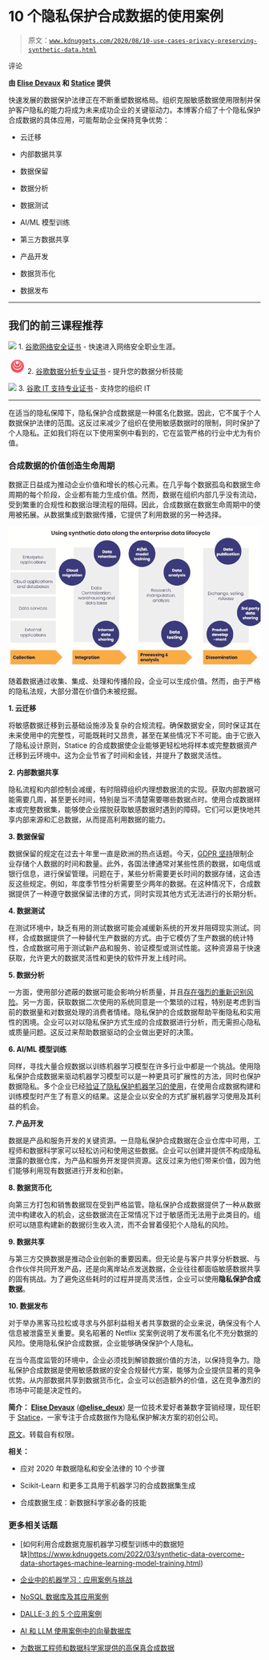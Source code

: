 # 10 个隐私保护合成数据的使用案例

> 原文：[`www.kdnuggets.com/2020/08/10-use-cases-privacy-preserving-synthetic-data.html`](https://www.kdnuggets.com/2020/08/10-use-cases-privacy-preserving-synthetic-data.html)

评论

**由 [Elise Devaux](https://medium.com/@Elise_Deux) 和 [Statice](http://www.statice.ai/) 提供**

快速发展的数据保护法律正在不断重塑数据格局。组织克服敏感数据使用限制并保护客户隐私的能力将成为未来成功企业的关键驱动力。本博客介绍了十个隐私保护合成数据的具体应用，可能帮助企业保持竞争优势：

+   云迁移

+   内部数据共享

+   数据保留

+   数据分析

+   数据测试

+   AI/ML 模型训练

+   第三方数据共享

+   产品开发

+   数据货币化

+   数据发布

* * *

## 我们的前三课程推荐

![](img/0244c01ba9267c002ef39d4907e0b8fb.png) 1\. [谷歌网络安全证书](https://www.kdnuggets.com/google-cybersecurity) - 快速进入网络安全职业生涯。

![](img/e225c49c3c91745821c8c0368bf04711.png) 2\. [谷歌数据分析专业证书](https://www.kdnuggets.com/google-data-analytics) - 提升您的数据分析技能

![](img/0244c01ba9267c002ef39d4907e0b8fb.png) 3\. [谷歌 IT 支持专业证书](https://www.kdnuggets.com/google-itsupport) - 支持您的组织 IT

* * *

在适当的隐私保障下，隐私保护合成数据是一种匿名化数据。因此，它不属于个人数据保护法律的范围。这反过来减少了组织在使用敏感数据时的限制，同时保护了个人隐私。正如我们将在以下使用案例中看到的，它在监管严格的行业中尤为有价值。

### 合成数据的价值创造生命周期

数据正日益成为推动企业价值和增长的核心元素。在几乎每个数据孤岛和数据生命周期的每个阶段，企业都有能力生成价值。然而，数据在组织内部几乎没有流动，受到繁重的合规性和数据治理流程的阻碍。因此，合成数据在数据生命周期中的使用被拓展。从数据集成到数据传播，它提供了利用数据的另一种选择。

![图示](img/e88d053b4aa4638cdcc86f382880c3fb.png)

随着数据通过收集、集成、处理和传播阶段，企业可以生成价值。然而，由于严格的隐私法规，大部分潜在价值仍未被挖掘。

**1\. 云迁移**

将敏感数据迁移到云基础设施涉及复杂的合规流程。确保数据安全，同时保证其在未来使用中的完整性，可能既耗时又昂贵，甚至在某些情况下不可能。由于它嵌入了隐私设计原则，Statice 的合成数据使企业能够更轻松地将样本或完整数据资产迁移到云环境中。这为企业节省了时间和金钱，并提升了数据灵活性。

**2\. 内部数据共享**

隐私流程和内部控制会减缓，有时阻碍组织内理想数据流的实现。获取内部数据可能需要几周，甚至更长时间，特别是当不清楚需要哪些数据点时。使用合成数据样本或完整数据集，能够使企业摆脱获取敏感数据时遇到的障碍。它们可以更快地共享内部来源和汇总数据，从而提高利用数据的能力。

**3\. 数据保留**

数据保留的规定在过去十年里一直是欧洲的热点话题。今天，[GDPR 坚持](https://gdpr-info.eu/art-5-gdpr/)限制企业存储个人数据的时间和数量。此外，各国法律通常对某些性质的数据，如电信或银行信息，进行保留管理。问题在于，某些分析需要更长时间的数据存储，这会违反这些规定。例如，年度季节性分析需要至少两年的数据。在这种情况下，合成数据提供了一种遵守数据保留法律的方式，同时实现其他方式无法进行的长期分析。

**4\. 数据测试**

在测试环境中，缺乏有用的测试数据可能会减缓新系统的开发并阻碍现实测试。同样，合成数据提供了一种替代生产数据的方式。由于它模仿了生产数据的统计特性，合成数据可用于测试新产品和服务、验证模型或测试性能。这种资源易于快速获取，允许更大的数据灵活性和更快的软件开发上线时间。

**5\. 数据分析**

一方面，使用部分遮蔽的数据可能会影响分析质量，并且[存在强烈的重新识别风险](https://www.statice.ai/post/the-truth-about-anonymous_data)。另一方面，获取数据二次使用的系统同意是一个繁琐的过程，特别是考虑到当前的数据量和对数据处理的消费者情绪。隐私保护的合成数据帮助平衡隐私和实用性的困境。企业可以对以隐私保护方式生成的合成数据进行分析，而无需担心隐私或质量问题。这反过来帮助数据驱动的企业做出更好的决策。

**6\. AI/ML 模型训练**

同样，寻找大量合规数据以训练机器学习模型在许多行业中都是一个挑战。使用隐私保护合成数据来驱动机器学习模型可以是一种更具可扩展性的方法，同时也保护数据隐私。多个企业已经[验证了隐私保护机器学习的使用](https://www.statice.ai/post/future-proofing-data-operations-successful-insurance-mobiliere)，在使用合成数据构建和训练模型时产生了有意义的结果。这是企业以安全的方式扩展机器学习使用及其利益的机会。

**7\. 产品开发**

数据是产品和服务开发的关键资源。一旦隐私保护合成数据在企业仓库中可用，工程师和数据科学家可以轻松访问和使用这些数据。企业可以创建并提供不构成隐私泄露的数据仓库，为产品和服务开发提供资源。这反过来为他们带来价值，因为他们能够利用现有数据进行开发和创新。

**8\. 数据货币化**

向第三方打包和销售数据现在受到严格监管。隐私保护合成数据提供了一种从数据流中构建收入的机会，这些数据流在正常情况下过于敏感而无法用于此类目的。组织可以随意构建新的数据衍生收入流，而不会冒着侵犯个人隐私的风险。

**9\. 数据共享**

与第三方交换数据是推动企业创新的重要因素。但无论是与客户共享分析数据、与合作伙伴共同开发产品，还是向离岸站点发送数据，企业往往都面临敏感数据共享的固有挑战。为了避免这些耗时的过程并提高灵活性，企业可以使用**隐私保护合成数据**。

**10\. 数据发布**

对于举办黑客马拉松或寻求与外部利益相关者共享数据的企业来说，确保没有个人信息被泄露至关重要。臭名昭著的 Netflix 奖案例说明了发布匿名化不充分数据的风险。使用隐私保护合成数据，企业能够确保保护个人隐私。

在当今高度监管的环境中，企业必须找到解锁数据价值的方法，以保持竞争力。隐私保护合成数据是使用敏感数据的安全合规替代方案，能够为企业提供显著的竞争优势。从内部数据共享到数据货币化，企业可以创造额外的价值，这在竞争激烈的市场中可能是决定性的。

**简介： [Elise Devaux](https://medium.com/@Elise_Deux)** (**[@elise_deux](https://twitter.com/elise_deux)**) 是一位技术爱好者兼数字营销经理，现任职于 [Statice](http://www.statice.ai/)，一家专注于合成数据作为隐私保护解决方案的初创公司。

[原文](https://www.statice.ai/post/10-use-cases-synthetic-data)。转载自有权限。

**相关：**

+   应对 2020 年数据隐私和安全法律的 10 个步骤

+   Scikit-Learn 和更多工具用于机器学习的合成数据集生成

+   合成数据生成：新数据科学家必备的技能

### 更多相关话题

+   [如何利用合成数据克服机器学习模型训练中的数据短缺]https://www.kdnuggets.com/2022/03/synthetic-data-overcome-data-shortages-machine-learning-model-training.html)

+   [企业中的机器学习：应用案例与挑战](https://www.kdnuggets.com/2022/08/dss-machine-learning-enterprise-cases-challenges.html)

+   [NoSQL 数据库及其应用案例](https://www.kdnuggets.com/2023/03/nosql-databases-cases.html)

+   [DALLE-3 的 5 个应用案例](https://www.kdnuggets.com/5-use-cases-of-dalle-3)

+   [AI 和 LLM 使用案例中的向量数据库](https://www.kdnuggets.com/vector-databases-in-ai-and-llm-use-cases)

+   [为数据工程师和数据科学家提供的高保真合成数据](https://www.kdnuggets.com/2022/tonic-high-fidelity-synthetic-data-engineers-scientists-alike.html)
